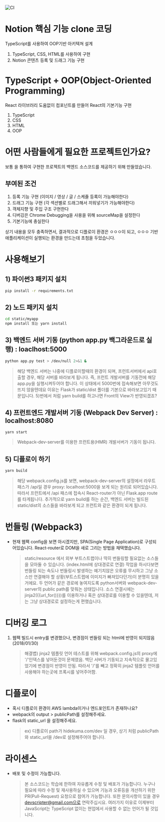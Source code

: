 ![CI](https://github.com/jaeyeoljo/app/workflows/CI/badge.svg)

# Notion 핵심 기능 clone 코딩

TypeScript를 사용하여 OOP기반 아키텍쳐 설계

1. TypeScript, CSS, HTML를 사용하여 구현
2. Notion 콘텐츠 등록 및 드래그 기능 구현

# TypeScript + OOP(Object-Oriented Programming)

React 라이브러리 도움없이 컴포넌트를 만들어 React의 기본기능 구현

1. TypeScript
2. CSS
3. HTML
4. OOP

# 어떤 사람들에게 필요한 프로젝트인가요?

보통 을 통하여 구현한 프로젝트의 백엔드 소스코드를 제공하기 위해 만들었습니다.

## 부여된 조건

1. 등록 기능 구현 (이미지 / 영상 / 글 / 스케쥴 등록이 가능해야한다)
2. 드래그 기능 구현 (각 섹션별로 드래그해서 끼워넣기가 가능해야한다)
3. 객체지향 및 주입 구조 구현한다
4. 디버깅은 Chrome Debugging을 사용을 위해 sourceMap을 설정한다
5. 기본기능에 충실한다

상기 내용을 모두 충족하면서, 결과적으로 디플로이 환경은 ㅇㅇㅇ이 되고, ㅇㅇㅇ 기반 애플리케이션이 실행되는 환경을 만드는데 초첨을 두었습니다.

# 사용해보기

## 1) 파이썬3 패키지 설치

```bash
pip install -r requirements.txt
```

## 2) 노드 패키지 설치

```bash
cd static/myapp
npm install 또는 yarn install
```

## 3) 백엔드 서버 기동 (python app.py 백그라운드로 실행) : loaclhost:5000

```bash
python app.py test > /dev/null 2>&1 &
```

> 해당 백엔드 서버는 나중에 디플로이할때의 환경이 되며, 프런트서버에서 api호출할 경우, 해당 서버를 바라보게 됩니다.
> 즉, 프런트 개발서버를 기동전에 해당 app.py을 실행시켜두어야 합니다.
> 이 상태에서 5000번에 접속해보면 아무것도 뜨지 않을텐데요 이유는 Flask가 static/dist 폴더를 기본으로 바라보고있기 때문입니다. 5)번에서 처럼 yarn build를 하고나면 Front의 View가 반영되겠죠?

## 4) 프런트엔드 개발서버 기동 (Webpack Dev Server) : localhost:8080

```bash
yarn start
```

> Webpack-dev-server를 이용한 프런트용(HMR) 개발서버가 기동이 됩니다.

## 5) 디플로이 하기

```bash
yarn build
```

> 해당 webpack.config.js를 보면, webpack-dev-server의 설정에서 라우트 패스가 /api일 경우 proxy: localhost:5000을 보게 되는 원리로 되어있습니다.
> 따라서 프런트에서 /api 패스에 접속시 React-router가 아닌 Flask.app route를 타게됩니다.
> 추가적으로 yarn build를 하는 순간, 백엔드 서버는 빌드된 static/dist의 소스들을 바라보게 되고 프런트와 같은 환경이 되게 됩니다.

# 번들링 (Webpack3)

-   현재 웹팩 config을 보면 아시겠지만, SPA(Single Page Application)로 구성되어있습니다. React-router로 DOM을 새로 그리는 방법을 채택했습니다.
    > static/resource 에서 외부 부트스트랩이나 딱히 번들링할 필요없는 소스들을 모아둘 수 있습니다. (index.html에 상대경로로 연결)
    > 작업을 하시다보면 번들링 되는 속도나 번들링시 발생하는 예기치않은 오류를 무시하고 그냥 소스만 연결해야 할 상황(부트스트랩에 이미지가 빠져있다던가)이 분명히 있을거에요.
    > 두 언어가 같은 경로에 놓여지도록 python서버와 webpack-dev-server의 public path를 맞춰논 상태입니다. 소스 연결시에는 jinja2({{url_for()}})를 이용하거나 혹은 상대경로를 이용할 수 있을텐데, 저는 그냥 상대경로로 설정하는게 편했습니다.

# 디버깅 로그

1. 웹팩 빌드시 entry를 변경했으나, 변경점이 번들링 되는 html에 반영이 되지않음(2018/01/30)
    > 해결볍) jinja2 템플릿 언어 테스트를 위해 webpack.config.js의 proxy에 '/'인덱스를 넣어둔것이 문제였음. 백단 서버가 기동되고 지속적으로 물고있었기에 변경점이 반영이 안됨. 따라서 '/'를 빼고 정확히 jinja2 템플릿 언어를 사용해야 하는곳에 프록시를 넣어주어함.

# 디플로이

-   혹시 디플로이 환경이 AWS lambda이거나 엔드포인트가 존재하나요?
-   webpack의 output > publicPath를 설정해주세요.
-   flask의 static_url 을 설정해주세요.
    > ex) 디플로이 path가 hidekuma.com/dev 일 경우, 상기 처럼 publicPath와 static_url을 /dev로 설정해주어야 합니다.

# 라이센스

-   배포 및 수정이 가능합니다.
    > 본 소스코드는 학습에 한하여 자유롭게 수정 및 배포가 가능합니다. 누구나 필요에 따라 수정 및 재사용하실 수 있으며 기능과 오류등을 개선하기 위한 PR(Pull-Request) 요청으로 참여가 가능합니다.
    > 또한 문의사항이 있을 경우 devscripter@gmail.com으로 연락주십시요. 여러가지 이유로 이제부터 JavaScript는 TypeScript 없이는 현업에서 사용할 수 없는 언어가 될 것입니다.

